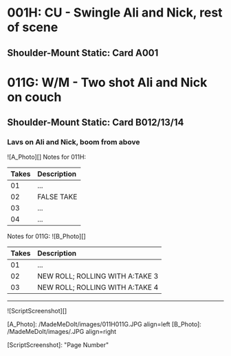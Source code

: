 # 001H: CU - Swingle Ali and Nick, rest of scene
## Shoulder-Mount Static: Card A001

# 011G: W/M - Two shot Ali and Nick on couch
## Shoulder-Mount Static: Card B012/13/14

### Lavs on Ali and Nick, boom from above

![A_Photo][]
Notes for 011H: 

| Takes | Description |
|:---|:----|
| 01 | ... |
| 02 | FALSE TAKE |
| 03 | ... |
| 04 | ... |

Notes for 011G: 
![B_Photo][]

| Takes | Description |
|:---|:----|
| 01 | ... |
| 02 | NEW ROLL; ROLLING WITH A:TAKE 3|
| 03 | NEW ROLL; ROLLING WITH A:TAKE 4 |

----

![ScriptScreenshot][]


[A_Photo]:  /MadeMeDoIt/images/011H011G.JPG align=left
[B_Photo]:  /MadeMeDoIt/images/.JPG align=right

[ScriptScreenshot]: "Page Number"